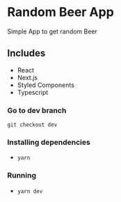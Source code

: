 # Random Beer App

Simple App to get random Beer

## Includes

- React
- Next.js
- Styled Components
- Typescript

### Go to dev branch

`git checkout dev`

### Installing dependencies

- `yarn`

### Running

- `yarn dev`
